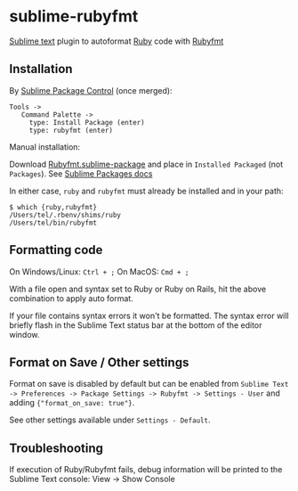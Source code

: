 # sublime-rubyfmt
[Sublime text](https://www.sublimetext.com) plugin to autoformat [Ruby](https://www.ruby-lang.org/en/) code with [Rubyfmt](https://github.com/samphippen/rubyfmt)

## Installation

By [Sublime Package Control](https://packagecontrol.io) (once merged):
```
Tools ->
   Command Palette ->
     type: Install Package (enter)
     type: rubyfmt (enter)
```

Manual installation:

Download [Rubyfmt.sublime-package](https://github.com/toreriklinnerud/sublime-rubyfmt/releases/download/v0.1/Rubyfmt.sublime-package) and place in `Installed Packaged` (not `Packages`). See [Sublime Packages docs](https://www.sublimetext.com/docs/3/packages.html)

In either case, `ruby` and `rubyfmt` must already be installed and in your path:

```shell
$ which {ruby,rubyfmt}
/Users/tel/.rbenv/shims/ruby
/Users/tel/bin/rubyfmt
```

## Formatting code

On Windows/Linux: `Ctrl + ;`
On MacOS: `Cmd + ;`

With a file open and syntax set to Ruby or Ruby on Rails, hit the above combination to apply auto format.

If your file contains syntax errors it won't be formatted. The syntax error will briefly flash in the Sublime Text status bar at the bottom of the editor window.

## Format on Save / Other settings

Format on save is disabled by default but can be enabled from `Sublime Text -> Preferences -> Package Settings -> Rubyfmt -> Settings - User` and adding `{"format_on_save: true"}`.

See other settings available under `Settings - Default`.

## Troubleshooting

If execution of Ruby/Rubyfmt fails, debug information will be printed to the Sublime Text console: View -> Show Console
